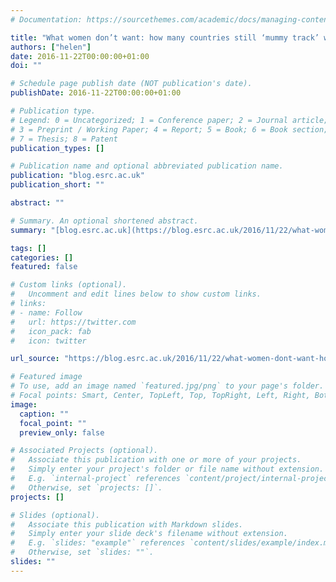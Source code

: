 ```yaml
---
# Documentation: https://sourcethemes.com/academic/docs/managing-content/

title: "What women don’t want: how many countries still ‘mummy track’ women"
authors: ["helen"]
date: 2016-11-22T00:00:00+01:00
doi: ""

# Schedule page publish date (NOT publication's date).
publishDate: 2016-11-22T00:00:00+01:00

# Publication type.
# Legend: 0 = Uncategorized; 1 = Conference paper; 2 = Journal article;
# 3 = Preprint / Working Paper; 4 = Report; 5 = Book; 6 = Book section;
# 7 = Thesis; 8 = Patent
publication_types: []

# Publication name and optional abbreviated publication name.
publication: "blog.esrc.ac.uk"
publication_short: ""

abstract: ""

# Summary. An optional shortened abstract.
summary: "[blog.esrc.ac.uk](https://blog.esrc.ac.uk/2016/11/22/what-women-dont-want-how-many-countries-still-mummy-track-women/), 22 November 2016: Women earn 33 per cent less than men on average by the time their first child is 12 years old, according to a recent report on the UK. This is mainly because women are more likely than men to take career breaks for children and return as mothers to work in more poorly paid ‘flexible’ and part-time ‘mummy track’ careers that are often well below their skill level."

tags: []
categories: []
featured: false

# Custom links (optional).
#   Uncomment and edit lines below to show custom links.
# links:
# - name: Follow
#   url: https://twitter.com
#   icon_pack: fab
#   icon: twitter

url_source: "https://blog.esrc.ac.uk/2016/11/22/what-women-dont-want-how-many-countries-still-mummy-track-women/"

# Featured image
# To use, add an image named `featured.jpg/png` to your page's folder. 
# Focal points: Smart, Center, TopLeft, Top, TopRight, Left, Right, BottomLeft, Bottom, BottomRight.
image:
  caption: ""
  focal_point: ""
  preview_only: false

# Associated Projects (optional).
#   Associate this publication with one or more of your projects.
#   Simply enter your project's folder or file name without extension.
#   E.g. `internal-project` references `content/project/internal-project/index.md`.
#   Otherwise, set `projects: []`.
projects: []

# Slides (optional).
#   Associate this publication with Markdown slides.
#   Simply enter your slide deck's filename without extension.
#   E.g. `slides: "example"` references `content/slides/example/index.md`.
#   Otherwise, set `slides: ""`.
slides: ""
---
```

